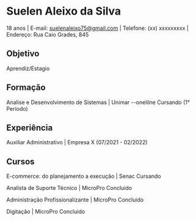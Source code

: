 # Suelen Aleixo da Silva 
18 anos | E-mail: suelenaleixo75@gmail.com | Telefone: (xx) xxxxxxxxx | Endereço: Rua Caio Grades, 845


##  Objetivo
Aprendiz/Estagio

##  Formação
Analise e Desenvolvimento de Sistemas | Unimar --onelilne
Cursando (1° Período)

##  Experiência 
Auxiliar Administrativo | Empresa X
(07/2021 - 02/2022)

##  Cursos 
E-commerce: do planejamento a execução | Senac
Cursando

Analista de Suporte Técnico | MicroPro
Concluido 

Administração Profissionalizante | MicroPro 
Concluido 

Digitação | MicroPro 
Concluido 

